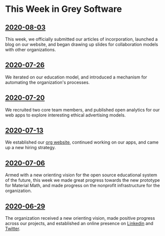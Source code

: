 # This Week in Grey Software


## [2020-08-03](./2020-08-03)

This week, we officially submitted our articles of incorporation, launched a blog on our website, and began drawing up slides for collaboration models with other organizations. 

## [2020-07-26](./2020-07-26)

We iterated on our education model, and introduced a mechanism for automating the organization's processes.

## [2020-07-20](./2020-07-20)

We recruited two core team members, and published open analytics for our web apps to explore interesting ethical advertising models.

## [2020-07-13](./2020-07-13)

We established our [org website](https://org.grey.software), continued working on our apps, and came up a new hiring strategy.

## [2020-07-06](./2020-07-06)

Armed with a new orienting vision for the open source educational system of the future, this week we made great progress towards the new prototype for Material Math, and made progress on the nonprofit infrastructure for the organization. 

## [2020-06-29](./2020-06-29)

The organization received a new orienting vision, made positive progress across our projects, and established an online presence on [Linkedin](https://www.linkedin.com/company/grey-software) and [Twitter](https://twitter.com/grey_software). 

